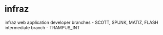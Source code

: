 # infraz
infraz web application
developer branches - SCOTT, SPUNK, MATIZ, FLASH
intermediate branch - TRAMPUS_INT
